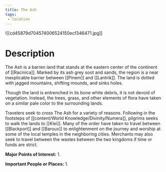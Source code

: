 ```yaml
---
title: The Ash
tags:
 - location
---
```

![[cd45879d704574006524150ecf346471.jpg]]
# Description
The Ash is a barren land that stands at the eastern center of the continent of [[Racinica]]. Marked by its ash grey soot and sands, the region is a near inexplicable barrier between [[Pinem]] and [[Lantrik]]. The land is dotted with jagged mountains, shifting mounds, and sinks holes.

Though the land is entrenched in its bone white debris, it is not devoid of vegetation. Instead, the trees, grass, and other elements of flora have taken on a similar pale color to the surrounding lands.  

Travelers seek to cross The Ash for a variety of reasons. Following in the footsteps of [[content/World Knowledge/Divinity/Numera]], pilgrims seeks to walk the lands to [[Klei]]. Many of the order have taken to travel between [[Blackport]] and [[Baroux]] to enlightenment on the journey and worship at some of the local temples in the neighboring cities. Merchants may also seek to travel between the wastes between the two kingdoms if time or funds are strict.

**Major Points of Interest:**
1.  

**Important People or Places:**
1.  
